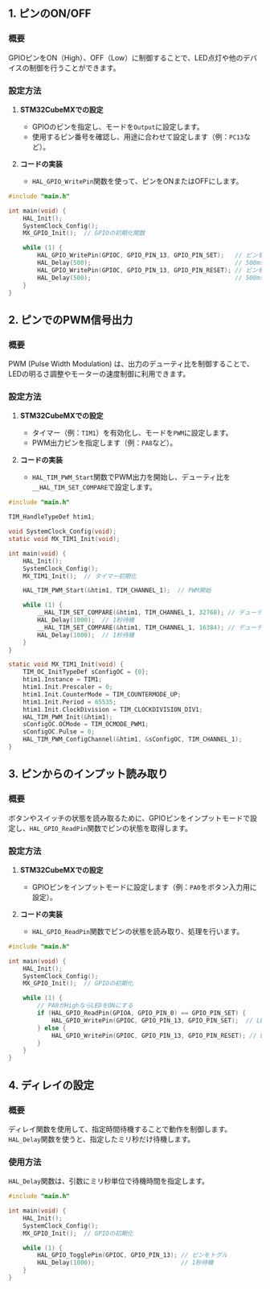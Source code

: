 
## 1. ピンのON/OFF

### 概要

GPIOピンをON（High）、OFF（Low）に制御することで、LED点灯や他のデバイスの制御を行うことができます。

### 設定方法

1. **STM32CubeMXでの設定**
   - GPIOのピンを指定し、モードを`Output`に設定します。
   - 使用するピン番号を確認し、用途に合わせて設定します（例：`PC13`など）。

2. **コードの実装**
   - `HAL_GPIO_WritePin`関数を使って、ピンをONまたはOFFにします。

```c
#include "main.h"

int main(void) {
    HAL_Init();
    SystemClock_Config();
    MX_GPIO_Init();  // GPIOの初期化関数

    while (1) {
        HAL_GPIO_WritePin(GPIOC, GPIO_PIN_13, GPIO_PIN_SET);   // ピンをONに設定
        HAL_Delay(500);                                        // 500ms待機
        HAL_GPIO_WritePin(GPIOC, GPIO_PIN_13, GPIO_PIN_RESET); // ピンをOFFに設定
        HAL_Delay(500);                                        // 500ms待機
    }
}
```

## 2. ピンでのPWM信号出力

### 概要

PWM (Pulse Width Modulation) は、出力のデューティ比を制御することで、LEDの明るさ調整やモーターの速度制御に利用できます。

### 設定方法

1. **STM32CubeMXでの設定**
   - タイマー（例：`TIM1`）を有効化し、モードを`PWM`に設定します。
   - PWM出力ピンを指定します（例：`PA8`など）。

2. **コードの実装**
   - `HAL_TIM_PWM_Start`関数でPWM出力を開始し、デューティ比を`__HAL_TIM_SET_COMPARE`で設定します。

```c
#include "main.h"

TIM_HandleTypeDef htim1;

void SystemClock_Config(void);
static void MX_TIM1_Init(void);

int main(void) {
    HAL_Init();
    SystemClock_Config();
    MX_TIM1_Init();  // タイマー初期化

    HAL_TIM_PWM_Start(&htim1, TIM_CHANNEL_1);  // PWM開始

    while (1) {
        __HAL_TIM_SET_COMPARE(&htim1, TIM_CHANNEL_1, 32768); // デューティ比50%
        HAL_Delay(1000);  // 1秒待機
        __HAL_TIM_SET_COMPARE(&htim1, TIM_CHANNEL_1, 16384); // デューティ比25%
        HAL_Delay(1000);  // 1秒待機
    }
}

static void MX_TIM1_Init(void) {
    TIM_OC_InitTypeDef sConfigOC = {0};
    htim1.Instance = TIM1;
    htim1.Init.Prescaler = 0;
    htim1.Init.CounterMode = TIM_COUNTERMODE_UP;
    htim1.Init.Period = 65535;
    htim1.Init.ClockDivision = TIM_CLOCKDIVISION_DIV1;
    HAL_TIM_PWM_Init(&htim1);
    sConfigOC.OCMode = TIM_OCMODE_PWM1;
    sConfigOC.Pulse = 0;
    HAL_TIM_PWM_ConfigChannel(&htim1, &sConfigOC, TIM_CHANNEL_1);
}
```

## 3. ピンからのインプット読み取り

### 概要

ボタンやスイッチの状態を読み取るために、GPIOピンをインプットモードで設定し、`HAL_GPIO_ReadPin`関数でピンの状態を取得します。

### 設定方法

1. **STM32CubeMXでの設定**
   - GPIOピンをインプットモードに設定します（例：`PA0`をボタン入力用に設定）。

2. **コードの実装**
   - `HAL_GPIO_ReadPin`関数でピンの状態を読み取り、処理を行います。

```c
#include "main.h"

int main(void) {
    HAL_Init();
    SystemClock_Config();
    MX_GPIO_Init();  // GPIOの初期化

    while (1) {
        // PA0がHighならLEDをONにする
        if (HAL_GPIO_ReadPin(GPIOA, GPIO_PIN_0) == GPIO_PIN_SET) {
            HAL_GPIO_WritePin(GPIOC, GPIO_PIN_13, GPIO_PIN_SET);  // LED ON
        } else {
            HAL_GPIO_WritePin(GPIOC, GPIO_PIN_13, GPIO_PIN_RESET); // LED OFF
        }
    }
}
```

## 4. ディレイの設定

### 概要

ディレイ関数を使用して、指定時間待機することで動作を制御します。`HAL_Delay`関数を使うと、指定したミリ秒だけ待機します。

### 使用方法

`HAL_Delay`関数は、引数にミリ秒単位で待機時間を指定します。

```c
#include "main.h"

int main(void) {
    HAL_Init();
    SystemClock_Config();
    MX_GPIO_Init();  // GPIOの初期化

    while (1) {
        HAL_GPIO_TogglePin(GPIOC, GPIO_PIN_13); // ピンをトグル
        HAL_Delay(1000);                        // 1秒待機
    }
}
```
